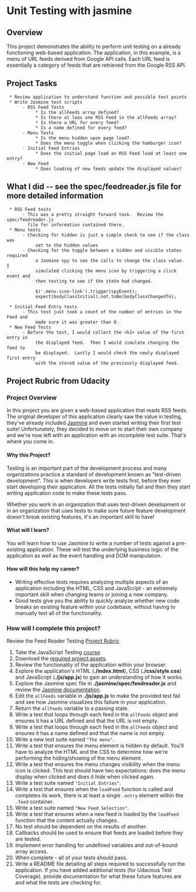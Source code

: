 # Unit Testing with jasmine

## Overview

This project demonstrates the ability to perform unit testing on a already functioning
web-based application.  The application, in this example, is a menu of URL feeds derived from Google API calls.
Each URL feed is essentially a category of feeds that are retrieved from the Google RSS API.

## Project Tasks

     * Review application to understand function and possible test points
     * Write Jasmine test scripts
          - RSS Feed Tests
               * Is the allFeeds array defined?
               * Is there at leas one RSS Feed in the allFeeds array?
               * Is there a URL for every feed?
               * Is a name defined for every feed?
          - Menu Tests
               * Is the menu hidden upon page load?
               * Does the menu toggle when clicking the hamburger icon?
          - Initial Feed Entries
               * Does the initial page load an RSS Feed load at least one entry?
          - New Feed
               * Does loading of new feeds update the displayed values?

## What I did -- see the spec/feedreader.js file for more detailed information

     * RSS Feed tests
          - This was a pretty straight forward task.  Review the spec/feedreader.js
            file for information contained there.
     * Menu tests
          - Checking for hidden is just a simple check to see if the class was
               set to the hidden values
          - Checking for the toggle between a hidden and visible states required
               a Jasmine spy to see the calls to change the class value.  I
               simulated clicking the menu icon by triggering a click event and
               then testing to see if the state had changed.

               $('.menu-icon-link').trigger(spyEvent);
               expect(bodyClassInitial).not.toBe(bodyClassChangedTo);

     * Initial Feed Entry tests
          - This test just took a count of the number of entries in the Feed and
               made sure it was greater than 0.
     * New Feed Tests
          - Before the test, I would collect the <h2> value of the first entry in
               the displayed feed.  Then I would simulate changing the feed to
               be displayed.  Lastly I would check the newly displayed first entry
               with the stored value of the previously displayed feed.



## Project Rubric from Udacity                


### Project Overview

In this project you are given a web-based application that reads RSS feeds. The original developer of this application clearly saw the value in testing, they've already included [Jasmine](http://jasmine.github.io/) and even started writing their first test suite! Unfortunately, they decided to move on to start their own company and we're now left with an application with an incomplete test suite. That's where you come in.


#### Why this Project?

Testing is an important part of the development process and many organizations practice a standard of development known as "test-driven development". This is when developers write tests first, before they ever start developing their application. All the tests initially fail and then they start writing application code to make these tests pass.

Whether you work in an organization that uses test-driven development or in an organization that uses tests to make sure future feature development doesn't break existing features, it's an important skill to have!


#### What will I learn?

You will learn how to use Jasmine to write a number of tests against a pre-existing application. These will test the underlying business logic of the application as well as the event handling and DOM manipulation.


#### How will this help my career?

* Writing effective tests requires analyzing multiple aspects of an application including the HTML, CSS and JavaScript - an extremely important skill when changing teams or joining a new company.
* Good tests give you the ability to quickly analyze whether new code breaks an existing feature within your codebase, without having to manually test all of the functionality.


### How will I complete this project?

Review the Feed Reader Testing [Project Rubric](https://review.udacity.com/#!/projects/3442558598/rubric)

1. Take the JavaScript Testing [course](https://www.udacity.com/course/ud549)
2. Download the [required project assets](http://github.com/udacity/frontend-nanodegree-feedreader).
3. Review the functionality of the application within your browser.
4. Explore the application's HTML (**./index.html**), CSS (**./css/style.css**) and JavaScript (**./js/app.js**) to gain an understanding of how it works.
5. Explore the Jasmine spec file in **./jasmine/spec/feedreader.js** and review the [Jasmine documentation](http://jasmine.github.io).
6. Edit the `allFeeds` variable in **./js/app.js** to make the provided test fail and see how Jasmine visualizes this failure in your application.
7. Return the `allFeeds` variable to a passing state.
8. Write a test that loops through each feed in the `allFeeds` object and ensures it has a URL defined and that the URL is not empty.
9. Write a test that loops through each feed in the `allFeeds` object and ensures it has a name defined and that the name is not empty.
10. Write a new test suite named `"The menu"`.
11. Write a test that ensures the menu element is hidden by default. You'll have to analyze the HTML and the CSS to determine how we're performing the hiding/showing of the menu element.
12. Write a test that ensures the menu changes visibility when the menu icon is clicked. This test should have two expectations: does the menu display when clicked and does it hide when clicked again.
13. Write a test suite named `"Initial Entries"`.
14. Write a test that ensures when the `loadFeed` function is called and completes its work, there is at least a single `.entry` element within the `.feed` container.
15. Write a test suite named `"New Feed Selection"`.
16. Write a test that ensures when a new feed is loaded by the `loadFeed` function that the content actually changes.
17. No test should be dependent on the results of another.
18. Callbacks should be used to ensure that feeds are loaded before they are tested.
19. Implement error handling for undefined variables and out-of-bound array access.
20. When complete - all of your tests should pass.
21. Write a README file detailing all steps required to successfully run the application. If you have added additional tests (for Udacious Test Coverage),  provide documentation for what these future features are and what the tests are checking for.

